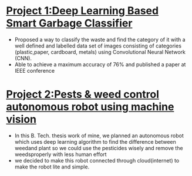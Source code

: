 # [Project 1:Deep Learning Based Smart Garbage Classifier](https://ieeexplore.ieee.org/abstract/document/9137938?casa_token=uSJ5FdBcW90AAAAA:o44XGQYbXZKEc2GF65pNV-ynfdqf8UpEz9UKCTxafSjFHT7vy5edLYXroI-lwoyK_xX30NDXbWtGXg)
* Proposed a way to classify the waste and find the category of it with a well defined and labelled data set of images consisting of categories (plastic,paper, cardboard, metals) using Convolutional Neural Network (CNN). 
* Able to achieve a maximum accuracy of 76% and published a paper at IEEE conference

# [Project 2:Pests & weed control autonomous robot using machine vision](https://ieeexplore.ieee.org/abstract/document/9532824?casa_token=M88GKuB0JH8AAAAA:ZOaAvhy-wNPLNSV3yEYPDQhKzXnAmH0teyFlR-hsaPS0QbCUjhYzF4qNnekbaNyNubaRol3Q6vnyew)
* In this B. Tech. thesis work of mine, we planned an autonomous robot which uses deep learning algorithm to find the difference between weedand plant so we could use the pesticides wisely and remove the weedsproperly with less human effort 
* we decided to make this robot connected through cloud(internet) to make the robot lite and simple.

